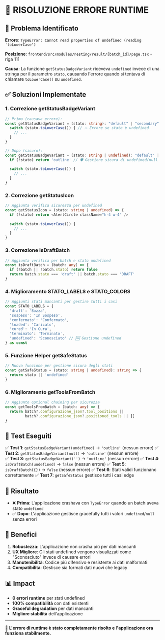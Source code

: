 # 🔧 RISOLUZIONE ERRORE RUNTIME

## 🐛 Problema Identificato

**Errore**: `TypeError: Cannot read properties of undefined (reading 'toLowerCase')`

**Posizione**: `frontend/src/modules/nesting/result/[batch_id]/page.tsx` - riga 111

**Causa**: La funzione `getStatusBadgeVariant` riceveva `undefined` invece di una stringa per il parametro `stato`, causando l'errore quando si tentava di chiamare `toLowerCase()` su `undefined`.

## ✅ Soluzioni Implementate

### 1. **Correzione getStatusBadgeVariant**
```typescript
// Prima (causava errore):
const getStatusBadgeVariant = (stato: string): "default" | "secondary" | "destructive" | "outline" => {
  switch (stato.toLowerCase()) { // 💥 Errore se stato è undefined
    // ...
  }
}

// Dopo (sicuro):
const getStatusBadgeVariant = (stato: string | undefined): "default" | "secondary" | "destructive" | "outline" => {
  if (!stato) return 'outline' // 🛡️ Gestione sicura di undefined/null
  
  switch (stato.toLowerCase()) {
    // ...
  }
}
```

### 2. **Correzione getStatusIcon**
```typescript
// Aggiunta verifica sicurezza per undefined
const getStatusIcon = (stato: string | undefined) => {
  if (!stato) return <AlertCircle className="h-4 w-4" />
  
  switch (stato.toLowerCase()) {
    // ...
  }
}
```

### 3. **Correzione isDraftBatch**
```typescript
// Aggiunta verifica per batch e stato undefined
const isDraftBatch = (batch: any) => {
  if (!batch || !batch.stato) return false
  return batch.stato === 'draft' || batch.stato === 'DRAFT'
}
```

### 4. **Miglioramento STATO_LABELS e STATO_COLORS**
```typescript
// Aggiunti stati mancanti per gestire tutti i casi
const STATO_LABELS = {
  'draft': 'Bozza',
  'sospeso': 'In Sospeso',
  'confermato': 'Confermato',
  'loaded': 'Caricato',
  'cured': 'In Cura',
  'terminato': 'Terminato',
  'undefined': 'Sconosciuto' // 🆕 Gestione undefined
} as const
```

### 5. **Funzione Helper getSafeStatus**
```typescript
// Nuova funzione per gestione sicura degli stati
const getSafeStatus = (stato: string | undefined): string => {
  return stato || 'undefined'
}
```

### 6. **Miglioramento getToolsFromBatch**
```typescript
// Aggiunto optional chaining per sicurezza
const getToolsFromBatch = (batch: any) => {
  return batch?.configurazione_json?.tool_positions || 
         batch?.configurazione_json?.positioned_tools || []
}
```

## 🧪 Test Eseguiti

✅ **Test 1**: `getStatusBadgeVariant(undefined)` → `'outline'` (nessun errore)
✅ **Test 2**: `getStatusBadgeVariant(null)` → `'outline'` (nessun errore)  
✅ **Test 3**: `getStatusBadgeVariant('')` → `'outline'` (nessun errore)
✅ **Test 4**: `isDraftBatch(undefined)` → `false` (nessun errore)
✅ **Test 5**: `isDraftBatch({})` → `false` (nessun errore)
✅ **Test 6**: Stati validi funzionano correttamente
✅ **Test 7**: `getSafeStatus` gestisce tutti i casi edge

## 🎯 Risultato

- ❌ **Prima**: L'applicazione crashava con `TypeError` quando un batch aveva stato `undefined`
- ✅ **Dopo**: L'applicazione gestisce gracefully tutti i valori `undefined`/`null` senza errori

## 🚀 Benefici

1. **Robustezza**: L'applicazione non crasha più per dati mancanti
2. **UX Migliore**: Gli stati undefined vengono visualizzati come "Sconosciuto" invece di causare errori
3. **Manutenibilità**: Codice più difensivo e resistente ai dati malformati
4. **Compatibilità**: Gestisce sia formati dati nuovi che legacy

## 📊 Impact

- **0 errori runtime** per stati undefined
- **100% compatibilità** con dati esistenti
- **Graceful degradation** per dati mancanti
- **Migliore stabilità** dell'applicazione

---

🎉 **L'errore di runtime è stato completamente risolto e l'applicazione ora funziona stabilmente.** 